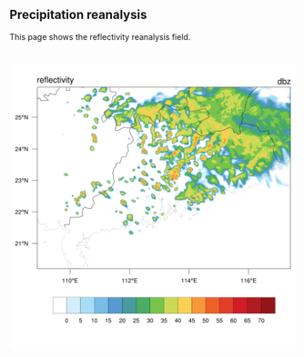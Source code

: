 ## Precipitation reanalysis
This page shows the reflectivity reanalysis field.

#
![Precipitation Reanalysis at 1000hPa](precipitationImages/rainAna.png)